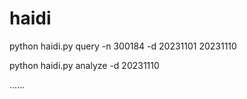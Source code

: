 # haidi


python haidi.py query -n 300184 -d 20231101 20231110

python haidi.py analyze -d 20231110

......
